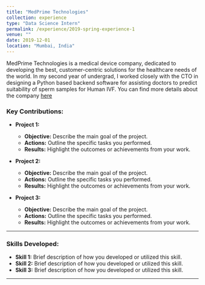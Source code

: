 ```yaml
---
title: "MedPrime Technologies"
collection: experience
type: "Data Science Intern"
permalink: /experience/2019-spring-experience-1
venue: ""
date: 2019-12-01
location: "Mumbai, India"
---
```


MedPrime Technologies is a medical device company, dedicated to developing the best, customer-centric solutions for the healthcare needs of the world. In my second year of undergrad, I worked closely with the CTO in designing a Python based backend software for assisting doctors to predict suitability of sperm samples for Human IVF. You can find more details about the company [here](https://www.medprimetech.com/)

### Key Contributions:

* **Project 1:**
  - **Objective:** Describe the main goal of the project.
  - **Actions:** Outline the specific tasks you performed.
  - **Results:** Highlight the outcomes or achievements from your work.

* **Project 2:**
  - **Objective:** Describe the main goal of the project.
  - **Actions:** Outline the specific tasks you performed.
  - **Results:** Highlight the outcomes or achievements from your work.

* **Project 3:**
  - **Objective:** Describe the main goal of the project.
  - **Actions:** Outline the specific tasks you performed.
  - **Results:** Highlight the outcomes or achievements from your work.

---

### Skills Developed:

* **Skill 1:** Brief description of how you developed or utilized this skill.
* **Skill 2:** Brief description of how you developed or utilized this skill.
* **Skill 3:** Brief description of how you developed or utilized this skill.

---
